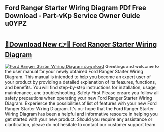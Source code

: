 ## Ford Ranger Starter Wiring Diagram PDf Free Download - Part-vKp Service Owner Guide u0YPZ

# <h2><a href="http://dfto6pn.blite.top/?on=Ford+Ranger+Starter+Wiring+Diagram">🔗Download New 👉🔴 Ford Ranger Starter Wiring Diagram</a></h2>

[![Ford Ranger Starter Wiring Diagram download](https://i.imgur.com/lujVjoI.png)](http://dfto6pn.blite.top/?on=Ford+Ranger+Starter+Wiring+Diagram)
Greetings and welcome to the user manual for your newly obtained Ford Ranger Starter Wiring Diagram. This manual is intended to help you become an expert user of your product by providing a detailed explanation of its features, functions, and benefits. You will find step-by-step instructions for installation, usage, maintenance, and troubleshooting. Safety First Please ensure you follow all safety precautions when operating your new Ford Ranger Starter Wiring Diagram. Experience the possibilities of list of features with your new Ford Ranger Starter Wiring Diagram. It's our hope that the Ford Ranger Starter Wiring Diagram has been a helpful and informative resource in helping you get started with your new product. Should you require any assistance or clarification, please do not hesitate to contact our customer support team.
